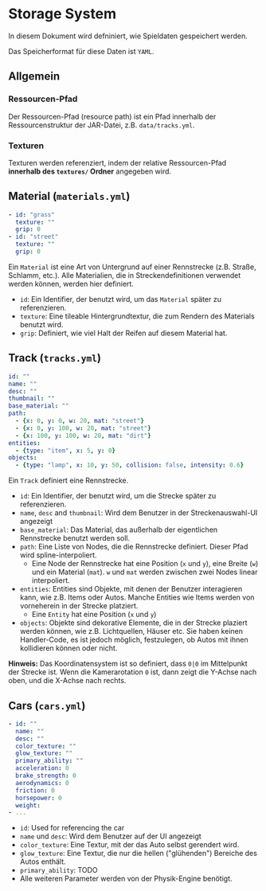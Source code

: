 # Storage System

In diesem Dokument wird defniniert, wie Spieldaten gespeichert werden.

Das Speicherformat für diese Daten ist `YAML`.

## Allgemein

### Ressourcen-Pfad

Der Ressourcen-Pfad (resource path) ist ein Pfad innerhalb der Ressourcenstruktur der JAR-Datei, z.B. `data/tracks.yml`.

### Texturen

Texturen werden referenziert, indem der relative Ressourcen-Pfad **innerhalb des `textures/` Ordner** angegeben wird.

## Material (`materials.yml`)
```yaml
- id: "grass"
  texture: ""
  grip: 0
- id: "street"
  texture: ""
  grip: 0
```

Ein `Material` ist eine Art von Untergrund auf einer Rennstrecke (z.B. Straße, Schlamm, etc.). Alle Materialien, die in Streckendefinitionen verwendet werden können, werden hier definiert.

- `id`: Ein Identifier, der benutzt wird, um das `Material` später zu referenzieren.
- `texture`: Eine tileable Hintergrundtextur, die zum Rendern des Materials benutzt wird.
- `grip`:  Definiert, wie viel Halt der Reifen auf diesem Material hat.

## Track (`tracks.yml`)

```yaml
id: ""
name: ""
desc: ""
thumbnail: ""
base_material: ""
path:
  - {x: 0, y: 0, w: 20, mat: "street"}
  - {x: 0, y: 100, w: 20, mat: "street"}
  - {x: 100, y: 100, w: 20, mat: "dirt"}
entities:
  - {type: "item", x: 5, y: 0}
objects:
  - {type: "lamp", x: 10, y: 50, collision: false, intensity: 0.6}
```

Ein `Track` definiert eine Rennstrecke.

- `id`: Ein Identifier, der benutzt wird, um die Strecke später zu referenzieren.
- `name`, `desc`  and `thumbnail`: Wird dem Benutzer in der Streckenauswahl-UI angezeigt
- `base_material`: Das Material, das außerhalb der eigentlichen Rennstrecke benutzt werden soll.
- `path`: Eine Liste von Nodes, die die Rennstrecke definiert. Dieser Pfad wird spline-interpoliert.
  - Eine Node der Rennstrecke hat eine Position (`x` und `y`), eine Breite (`w`) und ein Material (`mat`). `w` und `mat` werden zwischen zwei Nodes linear interpoliert.
- `entities`: Entities sind Objekte, mit denen der Benutzer interagieren kann, wie z.B. Items oder Autos. Manche Entities wie Items werden von vorneherein in der Strecke platziert.
  - Eine `Entity` hat eine Position (`x` und `y`)
- `objects`: Objekte sind dekorative Elemente, die in der Strecke plaziert werden können, wie z.B. Lichtquellen, Häuser etc. Sie haben keinen Handler-Code, es ist jedoch möglich, festzulegen, ob Autos mit ihnen kollidieren können oder nicht.

**Hinweis:** Das Koordinatensystem ist so definiert, dass `0|0` im Mittelpunkt der Strecke ist. Wenn die Kamerarotation `0` ist,  dann zeigt die Y-Achse nach oben, und die X-Achse nach rechts.

## Cars (`cars.yml`)

```yaml
- id: ""
  name: ""
  desc: ""
  color_texture: ""
  glow_texture: ""
  primary_ability: ""
  acceleration: 0
  brake_strength: 0
  aerodynamics: 0
  friction: 0
  horsepower: 0
  weight: 
- ...
```

- `id`: Used for referencing the car
- `name` und `desc`: Wird dem Benutzer auf der UI angezeigt
- `color_texture`: Eine Textur, mit der das Auto selbst gerendert wird.
- `glow_texture`: Eine Textur, die nur die hellen ("glühenden") Bereiche des Autos enthält.
- `primary_ability`: TODO
- Alle weiteren Parameter werden von der Physik-Engine benötigt.


